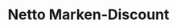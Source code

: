 ---
title: "Netto Marken-Discount"
url: /bochum/netto-marken-discount-markstrasse/
shop: Supermarkt
---